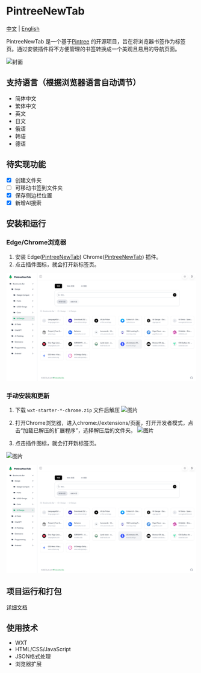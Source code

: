 # PintreeNewTab

[中文](README.md) | [English](README_en.md)

PintreeNewTab 是一个基于[Pintree](https://github.com/Pintree-io/pintree)
的开源项目，旨在将浏览器书签作为标签页。通过安装插件将不方便管理的书签转换成一个美观且易用的导航页面。

![封面](.github/imgs/og.png)

## 支持语言（根据浏览器语言自动调节）

- 简体中文
- 繁体中文
- 英文
- 日文
- 俄语
- 韩语
- 德语

## 待实现功能

- [x] 创建文件夹
- [ ] 可移动书签到文件夹
- [x] 保存侧边栏位置
- [x] 新增AI搜索

## 安装和运行

### Edge/Chrome浏览器

1. 安装
   Edge([PintreeNewTab](https://microsoftedge.microsoft.com/addons/detail/pintreenewtab/mjiogedjmkbihhahaljlefekjbcgplog))
   Chrome([PintreeNewTab](https://chromewebstore.google.com/detail/ekfkalhnkifkoijcioheanlegfgcgnee)) 插件。
2. 点击插件图标，就会打开新标签页。

![图片](.github/imgs/屏幕截图-2024-09-24-142600.png)

### 手动安装和更新

1. 下载 `wxt-starter-*-chrome.zip` 文件后解压
   ![图片](.github/imgs/屏幕截图-2024-09-24-145943.png)

2. 打开Chrome浏览器，进入chrome://extensions/页面，打开开发者模式，点击“加载已解压的扩展程序”，选择解压后的文件夹。
   ![图片](.github/imgs/屏幕截图-2024-09-24-150336.png)

3. 点击插件图标，就会打开新标签页。

![图片](.github/imgs/屏幕截图-2024-09-24-143305.png)

![图片](.github/imgs/屏幕截图-2024-09-24-142600.png)

## 项目运行和打包

[详细文档](build.md)

## 使用技术

- WXT
- HTML/CSS/JavaScript
- JSON格式处理
- 浏览器扩展